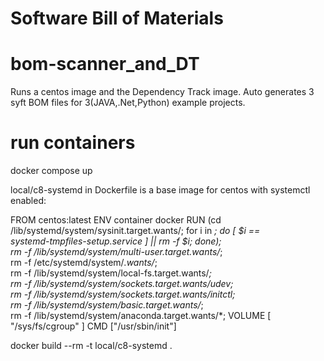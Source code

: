 # Software Bill of Materials

# bom-scanner_and_DT
Runs a centos image and the Dependency Track image. Auto generates 3 syft BOM files for 3(JAVA,.Net,Python) example projects.

# run containers
docker compose up

local/c8-systemd in Dockerfile is a base image for centos with systemctl enabled:

FROM centos:latest
ENV container docker
RUN (cd /lib/systemd/system/sysinit.target.wants/; for i in *; do [ $i == \
systemd-tmpfiles-setup.service ] || rm -f $i; done); \
rm -f /lib/systemd/system/multi-user.target.wants/*;\
rm -f /etc/systemd/system/*.wants/*;\
rm -f /lib/systemd/system/local-fs.target.wants/*; \
rm -f /lib/systemd/system/sockets.target.wants/*udev*; \
rm -f /lib/systemd/system/sockets.target.wants/*initctl*; \
rm -f /lib/systemd/system/basic.target.wants/*;\
rm -f /lib/systemd/system/anaconda.target.wants/*;
VOLUME [ "/sys/fs/cgroup" ]
CMD ["/usr/sbin/init"]


docker build --rm -t local/c8-systemd .
